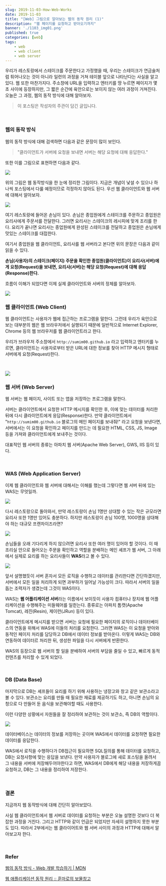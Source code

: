 ```yaml
---
slug: 2019-11-03-How-Web-Works
date: 2019-11-03
title: "[Web] 그림으로 알아보는 웹의 동작 원리 (1)"
description: "웹 페이지를 요청하고 받아오기까지"
banner: './1103_img01.png'
published: true
categories: [web]
tags:
    - web
    - web client
    - web server
---
```




우리가 레스토랑에서 스테이크를 주문한다고 가정했을 때, 우리는 스테이크가 연금술처럼 튀어나오는 것이 아니라 일련의  과정을 거쳐 테이블 앞으로 나타난다는 사실을 알고 있다. 웹 또한 마찬가지다. 주소창에 URL을 입력하고 엔터키를 땅 누르면 페이지가 몇 초 사이에 등장하지만, 그 짧은 순간에 육안으로는 보이지 않는 여러 과정이 거쳐진다. 오늘은 그 과정, 웹의 동작 방식에 대해 알아보자.

> 이 포스팅은 작성자의 주관이 담긴 글입니다.



<br/>

### 웹의 동작 방식

웹의 동작 방식에 대해 검색하면 다음과 같은 문장이 많이 보인다.



> "클라이언트가 서버에 요청을 보내면 서버는 해당 요청에 대해 응답한다."



또한 이를 그림으로 표현하면 다음과 같다.

![](./1103_img01.png)

위의 그림은 웹 동작방식을 한 눈에 정리한 그림이다. 지금은 개념이 낯설 수 있으나 하나씩 포스팅에서 다룰 예정이므로 걱정하지 않아도 된다. 우선 웹 클라이언트와 웹 서버에 대해서 알아보자.

![](./1103_img02.jpg)

여기 레스토랑에 들어온 손님이 있다. 손님은 종업원에게 스테이크를 주문하고 종업원은 요리사에게 주문서를 전달한다. 그러면 요리사는 스테이크의 레시피에 맞게 조리를 한다. 요리가 끝나면 요리사는 종업원에게 완성된 스테이크를 전달하고 종업원은 손님에게 맛있는 스테이크를 대접한다. 

여기서 종업원을 웹 클라이언트, 요리사를 웹 서버라고 본다면 위의 문장은 다음과 같이 읽을 수 있다.

**손님(사용자)의 스테이크(페이지) 주문을 확인한 종업원(클라이언트)이 요리사(서버)에게 요청(Request)을 보내면, 요리사(서버)는 해당 요청(Request)에 대해 응답(Response)한다.**

흐름이 이해가 되었다면 이제 실제 클라이언트와 서버의 정체를 알아보자.

![](./1103_img03.png)

### 웹 클라이언트 (Web Client)

웹 클라이언트는 사용자가 웹에 접근하는 프로그램을 말한다. 그런데 우리가 육안으로 보는 대부분의 웹은 웹 브라우저에서 실행되기 때문에 일반적으로 Internet Explorer, Chrome 등의 웹 브라우저를 웹 클라이언트라고 한다.

우리가 브라우저 주소창에서 `http://sumim00.github.io` 라고 입력하고 엔터키를 누르면, 클라이언트는 사용자로부터 받은 URL에 대한 정보를 찾아 HTTP 메시지 형태로 서버에게 요청(Request)한다.

<br/>

![](./1103_img04.png)

### 웹 서버 (Web Server)

웹 서버는 웹 페이지, 사이트 또는 앱을 저장하는 프로그램을 말한다.

서버는 클라이언트에서 요청한 HTTP 메시지를 확인한 후, 이에 맞는 데이터를 처리한 뒤에 다시 클라이언트에게 응답(Response)한다. 만약 클라이언트에서 "`http://sumim00.github.io` 블로그의 메인 페이지를 보내줘!" 라고 요청을 보낸다면, 서버에서는 이 요청을 확인하고 페이지를 만드는 데 필요한 HTML, CSS, JS, Image 등을 가져와 클라이언트에게 보내주는 것이다.

대표적인 웹 서버의 종류는 아파치 웹 서버(Apache Web Server), GWS, IIS 등이 있다.

<br/>

### WAS (Web Application Server)

이제 웹 클라이언트와 웹 서버에 대해서는 이해를 했는데 그렇다면 웹 서버 뒤에 있는 WAS는 무엇일까.

![](./1103_img06.jpg)

다시 레스토랑으로 돌아와서, 만약 레스토랑이 손님 1명만 상대할 수 있는 작은 규모라면 요리사 또한 1명만 있어도 충분하다. 하지만 레스토랑이 손님 100명, 1000명을 상대해야 하는 대규모 프랜차이즈라면?

![](./1103_img07.jpg)

손님들을 오래 기다리게 하지 않으려면 요리사 또한 여러 명이 있어야 할 것이다. 이 때 조리실 안으로 들어오는 주문을 확인하고 역할을 분배하는 메인 셰프가 웹 서버, 그 아래에서 실제로 요리를 하는 요리사들이 **WAS**라고 볼 수 있다.

![](./1103_img05.png)

앞서 설명했듯이 서버 혼자서 모든 로직을 수행하고 데이터를 관리한다면 간단하겠지만, 서버에서 모든 일을 처리하게 되면 과부하가 일어날 가능성이 크다. 따라서 서버의 일을 돕는 조력자가 생겼는데 그것이 WAS이다. 

WAS는 **웹 어플리케이션 서버**라는 이름에서 보이듯이 사용자 컴퓨터나 장치에 웹 어플리케이션을 수행해주는 미들웨어를 일컫는다. 종류로는 아파치 톰캣(Apache Tomcat), 레진(Resin), 제이런(JRun) 등이 있다.

클라이언트에게 메시지를 받으면 서버는 요청에 필요한 페이지의 로직이나 데이터베이스의 연동을 위해서 WAS에 이들의 처리를 요청한다. 그러면 WAS는 이 요청을 받아와 동적인 페이지 처리를 담당하고 DB에서 데이터 정보를 받아온다. 이렇게 WAS는 DB와 연동하여 데이터르 처리한 뒤, 생성한 파일을 다시 서버에게 반환한다.

WAS의 등장으로 웹 서버의 할 일을 분배하여 서버의 부담을 줄일 수 있고, 빠르게 동적 컨텐츠를 처리할 수 있게 되었다.

<br/>

### DB (Data Base)

마지막으로 DB는 셰프들이 요리를 하기 위해 사용하는 냉장고와 창고 같은 보관소라고 볼 수 있다. 보관소는 요리를 만들 때 필요한 재료를 제공하기도 하고, 아니면 손님의 요청으로 다 만들어 둔 음식을 보관해야할 때도 사용한다. 

이런 다양한 상황에서 자원들을 잘 정리하여 보관하는 것이 보관소, 즉 DB의 역할이다.

![](./1103_img08.png)

데이터베이스는 데이터의 정보를 저장하는 곳이며 WAS에서 데이터를 요청하면 필요한 데이터를 응답한다.

WAS에서 로직을 수행하다가 DB접근이 필요하면 SQL질의를 통해 데이터를 요청하고, DB는 요청사항에 맞는 응답을 보낸다. 만약 사용자가 블로그에 새로 포스팅을 올려서 그 내용을 서버에 저장해두어야한다고 하면, WAS에서 DB에게 해당 내용을 저장하게끔 요청하고, DB는 그 내용을 정리하여 저장한다.

<br/>

### 결론

지금까지 웹 동작방식에 대해 간단히 알아보았다.

사실 웹 클라이언트에서 웹 서버로 데이터를 요청하는 부분은 오늘 설명한 것보다 더 복잡한 과정을 거친다. 그리고 HTTP와 같이 언급은 되었지만 자세히 설명하지 못한 부분도 있다. 따라서 2부에서는 웹 클라이어트와 웹 서버 사이의 과정과 HTTP에 대해서 알아보고자 한다.

<br/>

### Refer

[웹의 동작 방식 - Web 개발 학습하기 | MDN](https://developer.mozilla.org/ko/docs/Learn/Getting_started_with_the_web/%EC%9B%B9%EC%9D%98_%EB%8F%99%EC%9E%91_%EB%B0%A9%EC%8B%9D)

[웹 애플리케이션 동작 원리 :: 훈마로의 보물창고](<https://hoonmaro.tistory.com/26>)

